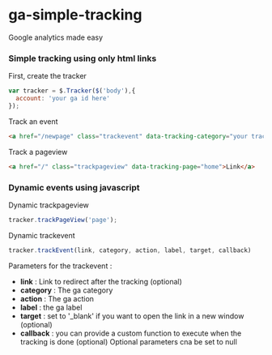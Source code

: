 ga-simple-tracking
==================

Google analytics made easy 

### Simple tracking using only html links

First, create the tracker
```javascript
var tracker = $.Tracker($('body'),{
  account: 'your ga id here'
});
```

Track an event 
```html
<a href="/newpage" class="trackevent" data-tracking-category="your tracking category" data-tracking-action="your tracking action" data-tracking-label="your tracking label">Link</a>
```
Track a pageview
```html
<a href="/" class="trackpageview" data-tracking-page="home">Link</a>
```

### Dynamic events using javascript
Dynamic trackpageview
```javascript
tracker.trackPageView('page');
```

Dynamic trackevent
```javascript
tracker.trackEvent(link, category, action, label, target, callback)
```

Parameters for the trackevent : 
- __link__ : Link to redirect after the tracking (optional)
- __category__ : The ga category
- __action__ : The ga action
- __label__ : the ga label
- __target__ : set to '_blank' if you want to open the link in a new window (optional)
- __callback__ : you can provide a custom function to execute when the tracking is done (optional)
Optional parameters cna be set to null
